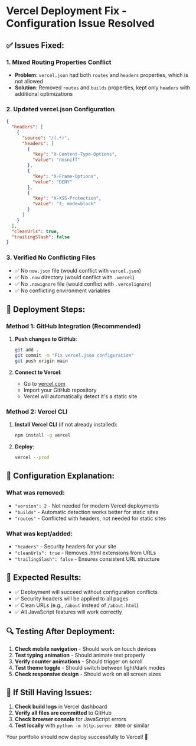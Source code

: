 # Vercel Deployment Fix - Configuration Issue Resolved

## ✅ Issues Fixed:

### 1. **Mixed Routing Properties Conflict**
- **Problem**: `vercel.json` had both `routes` and `headers` properties, which is not allowed
- **Solution**: Removed `routes` and `builds` properties, kept only `headers` with additional optimizations

### 2. **Updated vercel.json Configuration**
```json
{
  "headers": [
    {
      "source": "/(.*)",
      "headers": [
        {
          "key": "X-Content-Type-Options",
          "value": "nosniff"
        },
        {
          "key": "X-Frame-Options", 
          "value": "DENY"
        },
        {
          "key": "X-XSS-Protection",
          "value": "1; mode=block"
        }
      ]
    }
  ],
  "cleanUrls": true,
  "trailingSlash": false
}
```

### 3. **Verified No Conflicting Files**
- ✅ No `now.json` file (would conflict with `vercel.json`)
- ✅ No `.now` directory (would conflict with `.vercel`)
- ✅ No `.nowignore` file (would conflict with `.vercelignore`)
- ✅ No conflicting environment variables

## 🚀 Deployment Steps:

### Method 1: GitHub Integration (Recommended)
1. **Push changes to GitHub**:
   ```bash
   git add .
   git commit -m "Fix vercel.json configuration"
   git push origin main
   ```

2. **Connect to Vercel**:
   - Go to [vercel.com](https://vercel.com)
   - Import your GitHub repository
   - Vercel will automatically detect it's a static site

### Method 2: Vercel CLI
1. **Install Vercel CLI** (if not already installed):
   ```bash
   npm install -g vercel
   ```

2. **Deploy**:
   ```bash
   vercel --prod
   ```

## 🔧 Configuration Explanation:

### What was removed:
- `"version": 2` - Not needed for modern Vercel deployments
- `"builds"` - Automatic detection works better for static sites
- `"routes"` - Conflicted with headers, not needed for static sites

### What was kept/added:
- `"headers"` - Security headers for your site
- `"cleanUrls": true` - Removes .html extensions from URLs
- `"trailingSlash": false` - Ensures consistent URL structure

## 🎯 Expected Results:
- ✅ Deployment will succeed without configuration conflicts
- ✅ Security headers will be applied to all pages
- ✅ Clean URLs (e.g., `/about` instead of `/about.html`)
- ✅ All JavaScript features will work correctly

## 🔍 Testing After Deployment:
1. **Check mobile navigation** - Should work on touch devices
2. **Test typing animation** - Should animate text properly
3. **Verify counter animations** - Should trigger on scroll
4. **Test theme toggle** - Should switch between light/dark modes
5. **Check responsive design** - Should work on all screen sizes

## 🐛 If Still Having Issues:
1. **Check build logs** in Vercel dashboard
2. **Verify all files are committed** to GitHub
3. **Check browser console** for JavaScript errors
4. **Test locally** with `python -m http.server 8000` or similar

Your portfolio should now deploy successfully to Vercel! 🎉
